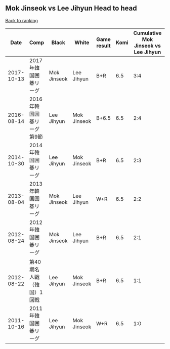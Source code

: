 ## Mok Jinseok vs Lee Jihyun Head to head

[Back to ranking](../../index.md)




| **Date** | **Comp** | **Black** | **White** | **Game result** | **Komi** | **Cumulative Mok Jinseok vs Lee Jihyun** | **Mok Jinseok streak** | **Lee Jihyun streak** | 
| --- | --- | --- | --- | --- | --- | --- | --- | --- |
| 2017-10-13 | 2017年韓国囲碁リーグ | Mok Jinseok | Lee Jihyun | B+R | 6.5 | 3:4 | 1 | 0 | 
| 2016-08-14 | 2016年韓国囲碁リーグ第9節 | Lee Jihyun | Mok Jinseok | B+6.5 | 6.5 | 2:4 | 0 | 3 | 
| 2014-10-30 | 2014年韓国囲碁リーグ | Lee Jihyun | Mok Jinseok | B+R | 6.5 | 2:3 | 0 | 2 | 
| 2013-08-04 | 2013年韓国囲碁リーグ | Mok Jinseok | Lee Jihyun | W+R | 6.5 | 2:2 | 0 | 1 | 
| 2012-08-24 | 2012年韓国囲碁リーグ | Mok Jinseok | Lee Jihyun | B+R | 6.5 | 2:1 | 1 | 0 | 
| 2012-08-22 | 第40期名人戦（韓国）1回戦 | Lee Jihyun | Mok Jinseok | B+R | 6.5 | 1:1 | 0 | 1 | 
| 2011-10-16 | 2011年韓国囲碁リーグ | Lee Jihyun | Mok Jinseok | W+R | 6.5 | 1:0 | 1 | 0 |




